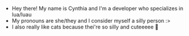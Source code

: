 - Hey there! My name is Cynthia and I'm a developer who specializes in lua/luau
- My pronouns are she/they and I consider myself a silly person :>
- I also really like cats because thei're so silly and cuteeeee 🥺

<!---
SillyCyn/SillyCyn is a ✨ special ✨ repository because its `README.md` (this file) appears on your GitHub profile.
You can click the Preview link to take a look at your changes.
--->
